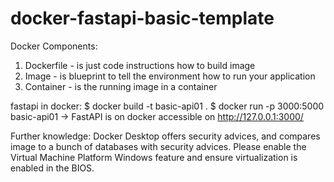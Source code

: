 # docker-fastapi-basic-template

Docker Components:
1. Dockerfile - is just code instructions how to build image
2. Image      - is blueprint to tell the environment how to run your application
3. Container  - is the running image in a container


fastapi in docker:
$ docker build -t basic-api01 .
$ docker run -p 3000:5000 basic-api01
-> FastAPI is on docker accessible on http://127.0.0.1:3000/


Further knowledge:
Docker Desktop offers security advices, and compares image to a bunch of databases with security advices.
Please enable the Virtual Machine Platform Windows feature and ensure virtualization is enabled in the BIOS.
